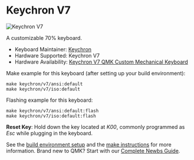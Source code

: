 # Keychron V7

![Keychron V7](https://i.imgur.com/5VLYOaXh.jpg)

A customizable 70% keyboard.

* Keyboard Maintainer: [Keychron](https://github.com/keychron)
* Hardware Supported: Keychron V7
* Hardware Availability: [Keychron V7 QMK Custom Mechanical Keyboard](https://www.keychron.com/products/keychron-v7-qmk-custom-mechanical-keyboard)

Make example for this keyboard (after setting up your build environment):

    make keychron/v7/ansi:default
    make keychron/v7/iso:default

Flashing example for this keyboard:

    make keychron/v7/ansi:default:flash
    make keychron/v7/iso:default:flash

**Reset Key**: Hold down the key located at *K00*, commonly programmed as *Esc* while plugging in the keyboard.

See the [build environment setup](https://docs.qmk.fm/#/getting_started_build_tools) and the [make instructions](https://docs.qmk.fm/#/getting_started_make_guide) for more information. Brand new to QMK? Start with our [Complete Newbs Guide](https://docs.qmk.fm/#/newbs).